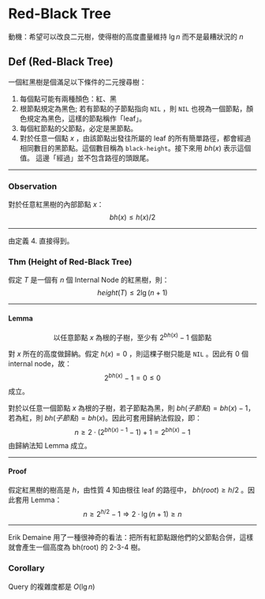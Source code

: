 # Red-Black Tree

動機：希望可以改良二元樹，使得樹的高度盡量維持 $\lg n$ 而不是最糟狀況的 $n$ 

## Def (Red-Black Tree)

一個紅黑樹是個滿足以下條件的二元搜尋樹：

1. 每個點可能有兩種顏色：紅、黑
2. 根節點規定為黑色; 若有節點的子節點指向 `NIL` ，則 `NIL` 也視為一個節點，顏色規定為黑色，這樣的節點稱作「leaf」。
3. 每個紅節點的父節點，必定是黑節點。
4. 對於任意一個點 $x$ ，由該節點出發往所屬的 leaf 的所有簡單路徑，都會經過相同數目的黑節點。這個數目稱為 `black-height`。接下來用 $bh(x)$ 表示這個值。 這邊「經過」並不包含路徑的頭跟尾。

---

### Observation

對於任意紅黑樹的內部節點 $x$：
$$
bh(x) \leq h(x)/2
$$

---

由定義 4. 直接得到。

### Thm (Height of Red-Black Tree)

假定 $T$ 是一個有 $n$ 個 Internal Node 的紅黑樹，則：
$$
height(T) \leq 2 \lg (n + 1)
$$

---

#### Lemma

$$
\text{以任意節點 $x$ 為根的子樹，至少有 $2^{bh(x)}-1$ 個節點}
$$

對 $x$ 所在的高度做歸納。假定 $h(x) = 0$ ，則這棵子樹只能是 `NIL` 。因此有 0 個 internal node，故：
$$
2^{bh(x)} - 1 = 0 \leq 0
$$
成立。

對於以任意一個節點 $x$ 為根的子樹，若子節點為黑，則 $bh(子節點) = bh(x) - 1$，若為紅，則 $bh(子節點) = bh(x)$。因此可套用歸納法假設，即：
$$
n \geq 2 \cdot (2^{bh(x)-1} - 1) + 1 = 2^{bh(x)} - 1
$$
由歸納法知 Lemma 成立。

---

#### Proof 

假定紅黑樹的樹高是 $h$，由性質 4 知由根往 leaf 的路徑中， $bh(root) \geq h/2$ 。因此套用 Lemma：
$$
n \geq 2^{h/2} - 1 \Rightarrow 2 \cdot \lg (n + 1) \geq n
$$

---

Erik Demaine 用了一種很神奇的看法：把所有紅節點跟他們的父節點合併，這樣就會產生一個高度為 bh(root) 的 2-3-4 樹。

### Corollary

Query 的複雜度都是 $O(\lg n)$

